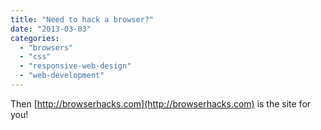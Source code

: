 ```yaml
---
title: "Need to hack a browser?"
date: "2013-03-03"
categories: 
  - "browsers"
  - "css"
  - "responsive-web-design"
  - "web-development"
---
```


Then [http://browserhacks.com](http://browserhacks.com) is the site for you!
